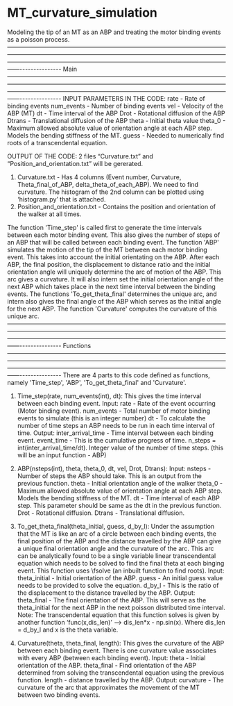 # MT_curvature_simulation
Modeling the tip of an MT as an ABP and treating the motor binding events as a poisson process.
——————————————————————————————————————————————————————————————————————————————————————————————————————————————---------------
Main
——————————————————————————————————————————————————————————————————————————————————————————————————————————————---------------
INPUT PARAMETERS IN THE CODE:
rate - Rate of binding events
num_events - Number of binding events
vel - Velocity of the ABP (MT)
dt - Time interval of the ABP
Drot - Rotational diffusion of the ABP
Dtrans - Translational diffusion of the ABP
theta - Initial theta value
theta_0 - Maximum allowed absolute value of orientation angle at each ABP step. Models the bending stiffness of the MT.
guess - Needed to numerically find roots of a transcendental equation.

OUTPUT OF THE CODE: 2 files “Curvature.txt” and “Position_and_orientation.txt” will be gererated.
1. Curvature.txt - Has 4 columns (Event number, Curvature, Theta_final_of_ABP, delta_theta_of_each_ABP). We need to find curvature. The histogram of the 2nd column can be plotted using ‘histogram.py’ that is attached.
2. Position_and_orientation.txt - Contains the position and orientation of the walker at all times. 

The function 'Time_step' is called first to generate the time intervals between each motor binding event. This also gives the number of steps of an ABP that will be called between each binding event. The function 'ABP' simulates the motion of the tip of the MT between each motor binding event. This takes into account the initial orientating on the ABP. After each ABP, the final position, the displacement to distance ratio and the initial orientation angle will uniquely determine the arc of motion of the ABP. This arc gives a curvature. It will also intern set the initial orientation angle of the next ABP which takes place in the next time interval between the binding events. The functions 'To_get_theta_final' determines the unique arc, and intern also gives the final angle of the ABP which serves as the initial angle for the next ABP. The function 'Curvature' computes the curvature of this unique arc. 
——————————————————————————————————————————————————————————————————————————————————————————————————————————————---------------
Functions
——————————————————————————————————————————————————————————————————————————————————————————————————————————————---------------
There are 4 parts to this code defined as functions, namely 'Time_step', 'ABP', 'To_get_theta_final' and 'Curvature'.

1. Time_step(rate, num_events(int), dt): This gives the time interval between each binding event.
Input: 
rate - Rate of the event occurring (Motor binding event).
num_events - Total number of motor binding events to simulate (this is an integer number)
dt - To calculate the number of time steps an ABP needs to be run in each time interval of time.
Output:
inter_arrival_time - Time interval between each binding event.
event_time - This is the cumulative progress of time.
n_steps = int(inter_arrival_time/dt). Integer value of the number of time steps. (this will be an input function - ABP)

2. ABP(nsteps(int), theta, theta_0, dt, vel, Drot, Dtrans):
Input:
nsteps - Number of steps the ABP should take. This is an output from the previous function.
theta - Initial orientation angle of the walker
theta_0 - Maximum allowed absolute value of orientation angle at each ABP step. Models the bending stiffness of the MT.
dt - Time interval of each ABP step. This parameter should be same as the dt in the previous function.
Drot - Rotational diffusion.
Dtrans - Translational diffusion.

3. To_get_theta_final(theta_initial, guess, d_by_l): Under the assumption that the MT is like an arc of a circle between each binding events, the final position of the ABP and the distance travelled by the ABP can give a unique final orientation angle and the curvature of the arc. This arc can be analytically found to be a single variable linear transcendental equation which needs to be solved to find the final theta at each binging event. This function uses \fsolve (an inbuilt function to find roots).
Input:
theta_initial - Initial orientation of the ABP.
guess - An initial guess value needs to be provided to solve the equation.
d_by_l - This is the ratio of the displacement to the distance travelled by the ABP.
Output:
theta_final - The final orientation of the ABP. This will serve as the theta_initial for the next ABP in the next poisson distributed time interval.
Note: The transcendental equation that this function solves is given by another function
‘func(x,dis_len)’ --> dis_len*x - np.sin(x). Where dis_len = d_by_l and x is the theta variable.

4. Curvature(theta, theta_final, length): This gives the curvature of the ABP between each binding event. There is one curvature value associates with every ABP (between each binding event).
Input:
theta - Initial orientation of the ABP.
theta_final - Find orientation of the ABP determined from solving the transcendental equation using the previous function. 
length - distance travelled by the ABP.
Output:
curvature - The curvature of the arc that approximates the movement of the MT between two binding events.
